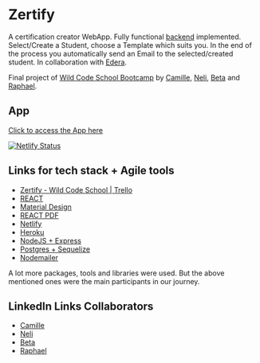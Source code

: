 # Zertify

A certification creator WebApp. Fully functional [backend](https://github.com/nelidiakonidze/zerify-server) implemented. Select/Create a Student, choose a Template which suits you. In the end of the process you automatically send an Email to the selected/created student. 
In collaboration with [Edera](https://www.ed-era.com/).

Final project of [Wild Code School Bootcamp](https://www.wildcodeschool.com/en-GB) by [Camille](https://github.com/Campalo), [Neli](https://github.com/nelidiakonidze), [Beta](https://github.com/Hiiiij) and [Raphael](https://github.com/datingel). 

## App
[Click to access the App here](https://zertify.netlify.com/)

[![Netlify Status](https://api.netlify.com/api/v1/badges/817771ad-5424-4f3c-a002-5aadff6e167e/deploy-status)](https://app.netlify.com/sites/zertify/deploys)

## Links for tech stack + Agile tools
* [Zertify - Wild Code School | Trello](https://trello.com/b/iZMrnRQA/zertify-scrum-organization)
* [REACT](https://reactjs.org/)
* [Material Design](https://material-ui.com/)
* [REACT PDF](https://react-pdf.org/)
* [Netlify](https://www.netlify.com/)
* [Heroku](https://www.heroku.com/)
* [NodeJS + Express](https://nodejs.org/en/)
* [Postgres + Sequelize](https://www.postgresql.org/)
* [Nodemailer](https://nodemailer.com/about/)

A lot more packages, tools and libraries were used. But the above mentioned ones were the main participants in our journey.

## LinkedIn Links Collaborators
* [Camille](https://www.linkedin.com/in/camille-charteau/)
* [Neli](https://www.linkedin.com/in/nelidiakonidze/)
* [Beta]()
* [Raphael](https://de.linkedin.com/in/raphael-lautenbacher-4940a6171/en)
